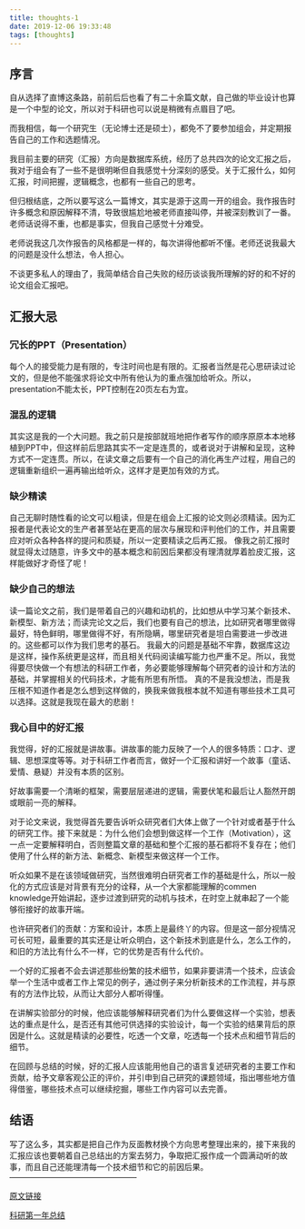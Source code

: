 ```yaml
---
title: thoughts-1
date: 2019-12-06 19:33:48
tags: [thoughts]
---
```

## 序言

<!--more-->

自从选择了直博这条路，前前后后也看了有二十余篇文献，自己做的毕业设计也算是一个中型的论文，所以对于科研也可以说是稍微有点眉目了吧。

而我相信，每一个研究生（无论博士还是硕士），都免不了要参加组会，并定期报告自己的工作和选题情况。

我目前主要的研究（汇报）方向是数据库系统，经历了总共四次的论文汇报之后，我对于组会有了一些不是很明晰但自我感觉十分深刻的感受。关于汇报什么，如何汇报，时间把握，逻辑概念，也都有一些自己的思考。

但归根结底，之所以要写这么一篇博文，其实是源于这周一开的组会。我作报告时许多概念和原因解释不清，导致很尴尬地被老师直接叫停，并被深刻教训了一番。老师话说得不重，也都是事实，但我自己感觉十分难受。

老师说我这几次作报告的风格都是一样的，每次讲得他都听不懂。老师还说我最大的问题是没什么想法，令人担心。

不谈更多私人的理由了，我简单结合自己失败的经历谈谈我所理解的好的和不好的论文组会汇报吧。

## 汇报大忌

### 冗长的PPT（Presentation）

每个人的接受能力是有限的，专注时间也是有限的。汇报者当然是花心思研读过论文的，但是他不能强求将论文中所有他认为的重点强加给听众。所以，presentation不能太长，PPT控制在20页左右为宜。

### 混乱的逻辑

其实这是我的一个大问题。我之前只是按部就班地把作者写作的顺序原原本本地移植到PPT中，但这样前后思路其实不一定是连贯的，或者说对于讲解和呈现，这种方式不一定连贯。所以，在读文章之后要有一个自己的消化再生产过程，用自己的逻辑重新组织一遍再输出给听众，这样才是更加有效的方式。

### 缺少精读

自己无聊时随性看的论文可以粗读，但是在组会上汇报的论文则必须精读。因为汇报者是代表论文的生产者甚至站在更高的层次与展现和评判他们的工作，并且需要应对听众各种各样的提问和质疑，所以一定要精读之后再汇报。
像我之前汇报时就显得太过随意，许多文中的基本概念和前因后果都没有理清就厚着脸皮汇报，这样能做好才奇怪了呢！

### 缺少自己的想法

读一篇论文之前，我们是带着自己的兴趣和动机的，比如想从中学习某个新技术、新模型、新方法；而读完论文之后，我们也要有自己的想法，比如研究者哪里做得最好，特色鲜明，哪里做得不好，有所隐瞒，哪里研究者是坦白需要进一步改进的。这些都可以作为我们思考的基石。
我最大的问题是基础不牢靠，数据库这边是这样，操作系统更是这样，而且相关代码阅读编写能力也严重不足。所以，我觉得要尽快做一个有想法的科研工作者，务必要能够理解每个研究者的设计和方法的基础，并掌握相关的代码技术，才能有所思有所悟。
真的不是我没想法，而是我压根不知道作者是怎么想到这样做的，换我来做我根本就不知道有哪些技术工具可以选择。这就是我现在最大的悲剧！

### 我心目中的好汇报

我觉得，好的汇报就是讲故事。讲故事的能力反映了一个人的很多特质：口才、逻辑、思想深度等等。对于科研工作者而言，做好一个汇报和讲好一个故事（童话、爱情、悬疑）并没有本质的区别。

好故事需要一个清晰的框架，需要层层递进的逻辑，需要伏笔和最后让人豁然开朗或眼前一亮的解释。

对于论文来说，我觉得首先要告诉听众研究者们大体上做了一个针对或者基于什么的研究工作。接下来就是：为什么他们会想到做这样一个工作（Motivation），这一点一定要解释明白，否则整篇文章的基础和整个汇报的基石都将不复存在；他们使用了什么样的新方法、新概念、新模型来做这样一个工作。

听众如果不是在该领域做研究，当然很难明白研究者工作的基础是什么，所以一般化的方式应该是对背景有充分的诠释，从一个大家都能理解的commen knowledge开始讲起，逐步过渡到研究的动机与技术，在时空上就串起了一个能够衔接好的故事开端。

也许研究者们的贡献：方案和设计，本质上是最终丫的内容。但是这一部分视情况可长可短，最重要的其实还是让听众明白，这个新技术到底是什么，怎么工作的，和旧的方法比有什么不一样，它的优势是否有什么代价。

一个好的汇报者不会去讲述那些纷繁的技术细节，如果非要讲清一个技术，应该会举一个生活中或者工作上常见的例子，通过例子来分析新技术的工作流程，并与原有的方法作比较，从而让大部分人都听得懂。

在讲解实验部分的时候，他应该能够解释研究者们为什么要做这样一个实验，想表达的重点是什么，是否还有其他可供选择的实验设计，每一个实验的结果背后的原因是什么。这就是精读的必要性，吃透一个文章，吃透每一个技术点和细节背后的细节。

在回顾与总结的时候，好的汇报人应该能用他自己的语言复述研究者的主要工作和贡献，给予文章客观公正的评价，并引申到自己研究的课题领域，指出哪些地方值得借鉴，哪些技术点可以继续挖掘，哪些工作内容可以去完善。

## 结语

写了这么多，其实都是把自己作为反面教材换个方向思考整理出来的，接下来我的汇报应该也要朝着自己总结出的方案去努力，争取把汇报作成一个圆满动听的故事，而且自己还能理清每一个技术细节和它的前因后果。
————————————————

[原文链接](https://blog.csdn.net/Meditator_hkx/article/details/52823936)

[科研第一年总结](https://blog.csdn.net/Meditator_hkx/article/details/52555969)
